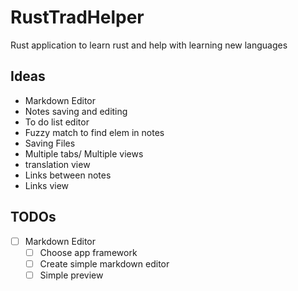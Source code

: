 # RustTradHelper
Rust application to learn rust and help with learning new languages

## Ideas

- Markdown Editor
- Notes saving and editing
- To do list editor
- Fuzzy match to find elem in notes
- Saving Files
- Multiple tabs/ Multiple views
- translation view
- Links between notes
- Links view

## TODOs

- [ ] Markdown Editor
    - [ ] Choose app framework 
    - [ ] Create simple markdown editor
    - [ ] Simple preview
